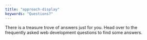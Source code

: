 ```yaml
---
title: "approach-display"
keywords: "Questions?"
---
```


There is a treasure trove of answers just for you. Head over to the frequently asked web development questions to find some answers.
